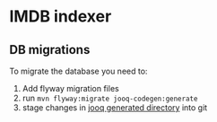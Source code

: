 # IMDB indexer
## DB migrations
To migrate the database you need to:
1. Add flyway migration files
2. run `mvn flyway:migrate jooq-codegen:generate`
3. stage changes in [jooq generated directory](src/main/java/org/jooq/generated) into git
